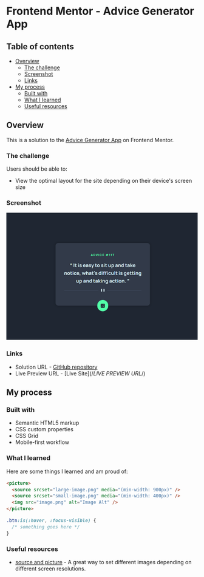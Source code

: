 # Frontend Mentor - Advice Generator App

## Table of contents

- [Overview](#overview)
  - [The challenge](#the-challenge)
  - [Screenshot](#screenshot)
  - [Links](#links)
- [My process](#my-process)
  - [Built with](#built-with)
  - [What I learned](#what-i-learned)
  - [Useful resources](#useful-resources)

## Overview

This is a solution to the [Advice Generator App](https://www.frontendmentor.io/challenges/advice-generator-app-QdUG-13db) on Frontend Mentor.

### The challenge

Users should be able to:

- View the optimal layout for the site depending on their device's screen size

### Screenshot

![Advice Generator App](./assets/screenshots/screenshot.png)

### Links

- Solution URL -  [GitHub repository](https://github.com/dostonnabotov/frontendmentor/advice-generator/)
- Live Preview URL - [Live Site](/*LIVE PREVIEW URL*/)

## My process

### Built with

- Semantic HTML5 markup
- CSS custom properties
- CSS Grid
- Mobile-first workflow

### What I learned

Here are some things I learned and am proud of:

```html
<picture>
  <source srcset="large-image.png" media="(min-width: 900px)" />
  <source srcset="small-image.png" media="(min-width: 400px)" />
  <img src="image.png" alt="Image Alt" />
</picture>
```

```css
.btn:is(:hover, :focus-visible) {
  /* something goes here */
}
```

### Useful resources

- [source and picture](https://developer.mozilla.org/en-US/docs/Web/HTML/Element/source) - A great way to set different images depending on different screen resolutions.
